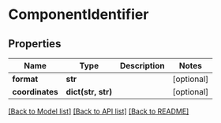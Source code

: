 # ComponentIdentifier

## Properties

| Name            | Type               | Description | Notes      |
| --------------- | ------------------ | ----------- | ---------- |
| **format**      | **str**            |             | [optional] |
| **coordinates** | **dict(str, str)** |             | [optional] |

[[Back to Model list]](../README.md#documentation-for-models) [[Back to API list]](../README.md#documentation-for-api-endpoints) [[Back to README]](../README.md)
